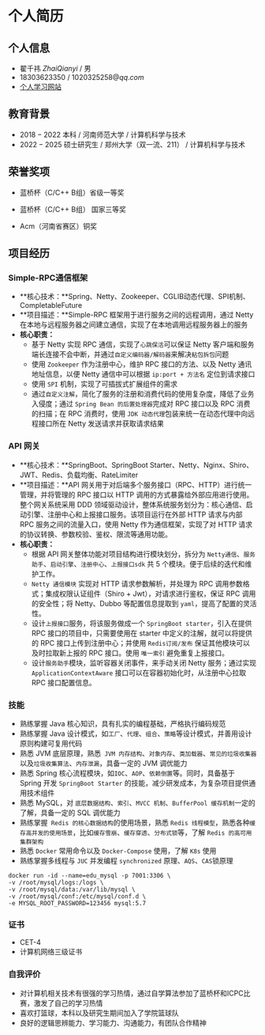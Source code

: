 # 个人简历

## 个人信息

- 翟千祎 $Zhai Qianyi$ / 男 
- $18303623350$ / $1020325258@qq.com$
- [个人学习网站](http://zqy.penetrate.cn:8080/#/notes/%E9%A1%B9%E7%9B%AE%E5%AD%A6%E4%B9%A0%E6%80%BB%E7%BB%93/Api%E7%BD%91%E5%85%B3%E7%B3%BB%E7%BB%9F/Api%E7%BD%91%E5%85%B3)


## 教育背景

- $2018 - 2022$ 本科 / 河南师范大学 / 计算机科学与技术
- $2022 - 2025​$ 硕士研究生 / 郑州大学（双一流、211） / 计算机科学与技术


## 荣誉奖项

- 蓝桥杯（C/C++ B组）省级一等奖


- 蓝桥杯（C/C++ B组） 国家三等奖


- Acm（河南省赛区）铜奖



## 项目经历

### Simple-RPC通信框架

- **核心技术：**Spring、Netty、Zookeeper、CGLIB动态代理、SPI机制、CompletableFuture
- **项目描述：**Simple-RPC 框架用于进行服务之间的远程调用，通过 Netty 在本地与远程服务器之间建立通信，实现了在本地调用远程服务器上的服务
- **核心职责：**
  - 基于 Netty 实现 RPC 通信，实现了`心跳保活`可以保证 Netty 客户端和服务端长连接不会中断，并通过`自定义编码器/解码器`来解决`粘包拆包`问题
  - 使用 `Zookeeper` 作为注册中心，维护 RPC 接口的方法、以及 Netty 通讯地址信息，以便 Netty 通信中可以根据 `ip:port + 方法名` 定位到请求接口
  - 使用 `SPI` 机制，实现了可插拔式扩展组件的需求
  - 通过`自定义注解`，简化了服务的注册和消费代码的使用复杂度，降低了业务入侵度；通过 `Spring Bean 的后置处理器`完成对 RPC 接口以及 RPC 消费的扫描；在 RPC 消费时，使用 `JDK 动态代理`包装来统一在动态代理中向远程接口所在 Netty 发送请求并获取请求结果

### API 网关

- **核心技术：**SpringBoot、SpringBoot Starter、Netty、Nginx、Shiro、JWT、Redis、负载均衡、RateLimiter
- **项目描述：**API 网关用于对后端多个服务接口（RPC、HTTP）进行统一管理，并将管理的 RPC 接口以 HTTP 调用的方式暴露给外部应用进行使用。整个网关系统采用 DDD 领域驱动设计，整体系统服务划分为：核心通信、启动引擎、注册中心和上报接口服务。该项目运行在外部 HTTP 请求与内部 RPC 服务之间的流量入口，使用 Netty 作为通信框架，实现了对 HTTP 请求的协议转换、参数校验、鉴权、限流等通用功能。
- **核心职责：**
  - 根据 API 网关整体功能对项目结构进行模块划分，拆分为 `Netty通信`、`服务助手`、`启动引擎`、`注册中心`、`上报接口sdk` 共 5 个模块。便于后续的迭代和维护工作。
  - `Netty 通信模块` 实现对 HTTP 请求参数解析，并处理为 RPC 调用参数格式；集成权限认证组件（Shiro + Jwt），对请求进行鉴权，保证 RPC 调用的安全性；将 Netty、Dubbo 等配置信息提取到 `yaml`，提高了配置的灵活性。
  - 设计`上报接口`服务，将该服务做成一个 `SpringBoot starter`，引入在提供 RPC 接口的项目中，只需要使用在 starter 中定义的注解，就可以将提供的 RPC 接口上传到注册中心；并使用 `Redis订阅/发布` 保证其他模块可以及时拉取新上报的 RPC 接口。使用 `唯一索引` 避免重复上报接口。
  - 设计`服务助手`模块，监听容器关闭事件，来手动关闭 Netty 服务；通过实现 `ApplicationContextAware` 接口可以在容器初始化时，从注册中心拉取 RPC 接口配置信息。



### 技能

- 熟练掌握 Java 核心知识，具有扎实的编程基础，严格执行编码规范
- 熟练掌握 Java 设计模式，如`工厂`、`代理`、`组合`、`策略`等设计模式，并善用设计原则构建可复用代码
- 熟悉 JVM 底层原理，熟悉` JVM 内存结构`、`对象内存`、`类加载器`、`常见的垃圾收集器`以及`垃圾收集算法`、`内存泄漏`，具备一定的 JVM 调优能力
- 熟悉 Spring 核心流程模块，如`IOC`、`AOP`、`依赖倒置`等。同时，具备基于 Spring 开发 `SpringBoot Starter` 的技能，减少研发成本，为复杂项目提供通用技术组件
- 熟悉 MySQL，对 `底层数据结构`、`索引`、`MVCC 机制`、`BufferPool 缓存机制`一定的了解，具备一定的 SQL 调优能力
- 熟练掌握` Redis 的核心数据结构`的使用场景，熟悉 `Redis 线程模型`，熟悉各种`缓存高并发的使用场景`，比如`缓存雪崩`、`缓存穿透`、`分布式锁`等，了解 `Redis 的高可用集群架构`
- 熟悉 `Docker` 常用命令以及 `Docker-Compose` 使用，了解 `K8s` 使用
- 熟练掌握多线程与 `JUC` 并发编程 `synchronized` 原理、`AQS`、`CAS`锁原理




```
docker run -id --name=edu_mysql -p 7001:3306 \
-v /root/mysql/logs:/logs \
-v /root/mysql/data:/var/lib/mysql \
-v /root/mysql/conf:/etc/mysql/conf.d \
-e MYSQL_ROOT_PASSWORD=123456 mysql:5.7
```



### 证书

- CET-4
- 计算机网络三级证书

### 自我评价

- 对计算机相关技术有很强的学习热情，通过自学算法参加了蓝桥杯和ICPC比赛，激发了自己的学习热情
- 喜欢打篮球，本科以及研究生期间加入了学院篮球队
- 良好的逻辑思辨能力、学习能力、沟通能力，有团队合作精神